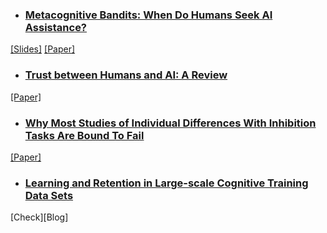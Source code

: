 * ### [Metacognitive Bandits: When Do Humans Seek AI Assistance?](metaban.md)
[[Slides]](metaban.pdf) [[Paper]](https://escholarship.org/content/qt7xc470dt/qt7xc470dt.pdf)<br>

* ### [Trust between Humans and AI: A Review](trust.md) 
[[Paper]](trust_review.pdf)<br>

* ### [Why Most Studies of Individual Differences With Inhibition Tasks Are Bound To Fail](p.md) 
[[Paper]](p.pdf)<br>

* ### [Learning and Retention in Large-scale Cognitive Training Data Sets](lumos.md)<br>

[Check][Blog]
